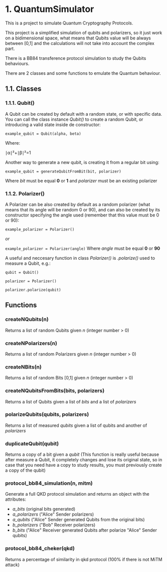 #  1. QuantumSimulator

This is a project to simulate Quantum Cryptography Protocols.

This project is a simplified simulation of qubits and polarizers, so it just work on a bidimensional space, what means that Qubits value will be always between [0,1] and the calculations will not take into account the complex part.

There is a BB84 transference protocol simulation to study the Qubits behaviours.

There are 2 classes and some functions to emulate the Quantum behaviour.

## 1.1. Classes
### 1.1.1. Qubit()
A Qubit can be created by default with a random state, or with specific data.
You can call the class instance *Qubit()* to create a random Qubit, or introducing a valid state inside de constructor:

`example_qubit = Qubit(alpha, beta)`

Where:

∣α∣²+∣β∣²=1

Another way to generate a new qubit, is creating it from a regular bit using:

`example_qubit = generateQubitFromBit(bit, polarizer)`

Where *bit* must be equal **0** or **1** and *polarizer* must be an existing polarizer

### 1.1.2. Polarizer()
A Polarizer can be also created by default as a random polarizer (what means that its angle will be random 0 or 90), and can also be created by its constructor specifying the angle used (remember that this value must be 0 or 90):


`example_polarizer = Polarizer()`

*or*

`example_polarizer = Polarizer(angle)`
Where *angle* must be equal **0** or **90**


A useful and neccesary function in class *Polarizer()* is *.polarize()* used to measure a Qubit, e.g.:

`qubit = Qubit()`

`polarizer = Polarizer()`

`polarizer.polarize(qubit)`

## Functions
### createNQubits(n)
Returns a list of random Qubits given *n* (integer number > 0)
### createNPolarizers(n)
Returns a list of random Polarizers given *n* (integer number > 0)
### createNBits(n)
Returns a list of random Bits [0,1] given *n* (integer number > 0)
### createNQubitsFromBits(bits, polarizers)
Returns a list of Qubits given a list of *bits* and a list of *polarizers*
### polarizeQubits(qubits,  polarizers)
Returns a list of measured *qubits* given a list of qubits and another of *polarizers*
### duplicateQubit(qubit)
Returns a copy of a bit given a *qubit* (This function is really useful because after measure a Qubit, it completely changes and lose its original state, so in case that you need have a copy to study results, you must previously create a copy of the qubit)
### protocol_bb84_simulation(n, mitm)
Generate a full QKD protocol simulation and returns an object with the attributes:
 - *a_bits* (original bits generated)
 - *a_polarizers* ("Alice" Sender polarizers)
 - *a_qubits* ("Alice" Sender generated Qubits from the original bits)
 - *b_polarizers* ("Bob" Receiver polarizers)
 - *b_bits* ("Alice" Receiver generated Qubits after polarize "Alice" Sender qubits)
### protocol_bb84_cheker(qkd)
Returns a percentage of similarity in qkd protocol (100% if there is not MiTM attack)